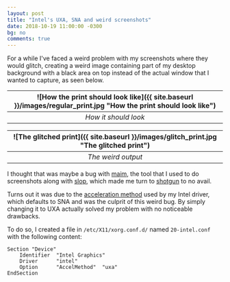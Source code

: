 ```yaml
---
layout: post
title: "Intel's UXA, SNA and weird screenshots"
date: 2018-10-19 11:00:00 -0300
bg: no
comments: true
---
```


For a while I've faced a weird problem with my screenshots where they would glitch, creating a weird image containing part of my desktop background with a black area on top instead of the actual window that I wanted to capture, as seen below.

| ![How the print should look like]({{ site.baseurl }}/images/regular_print.jpg "How the print should look like") | 
|:--:| 
| *How it should look* |

| ![The glitched print]({{ site.baseurl }}/images/glitch_print.jpg "The glitched print") | 
|:--:| 
| *The weird output* |

I thought that was maybe a bug with [maim](https://github.com/naelstrof/maim), the tool that I used to do screenshots along with [slop](https://github.com/naelstrof/slop), which made me turn to [shotgun](https://github.com/Streetwalrus/shotgun) to no avail.

Turns out it was due to the [acceleration method](https://jlk.fjfi.cvut.cz/arch/manpages/man/intel.4) used by my Intel driver, which defaults to SNA and was the culprit of this weird bug. By simply changing it to UXA actually solved my problem with no noticeable drawbacks.

To do so, I created a file in `/etc/X11/xorg.conf.d/` named `20-intel.conf` with the following content: 

```
Section "Device"
	Identifier  "Intel Graphics"
	Driver      "intel"
	Option      "AccelMethod"  "uxa"
EndSection
```